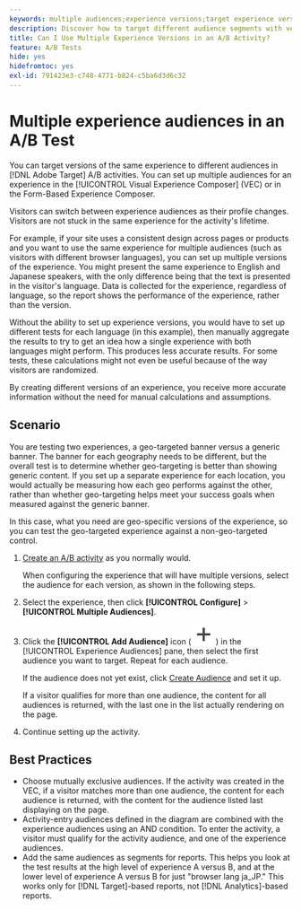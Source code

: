 ```yaml
---
keywords: multiple audiences;experience versions;target experience versions
description: Discover how to target different audience segments with versions of the same experience in A/B activities.
title: Can I Use Multiple Experience Versions in an A/B Activity?
feature: A/B Tests
hide: yes
hidefromtoc: yes
exl-id: 791423e3-c748-4771-b824-c5ba6d3d6c32
---
```

# Multiple experience audiences in an A/B Test

You can target versions of the same experience to different audiences in [!DNL Adobe Target] A/B activities. You can set up multiple audiences for an experience in the [!UICONTROL Visual Experience Composer] (VEC) or in the Form-Based Experience Composer.

Visitors can switch between experience audiences as their profile changes. Visitors are not stuck in the same experience for the activity's lifetime.

For example, if your site uses a consistent design across pages or products and you want to use the same experience for multiple audiences (such as visitors with different browser languages), you can set up multiple versions of the experience. You might present the same experience to English and Japanese speakers, with the only difference being that the text is presented in the visitor's language. Data is collected for the experience, regardless of language, so the report shows the performance of the experience, rather than the version.

Without the ability to set up experience versions, you would have to set up different tests for each language (in this example), then manually aggregate the results to try to get an idea how a single experience with both languages might perform. This produces less accurate results. For some tests, these calculations might not even be useful because of the way visitors are randomized.

By creating different versions of an experience, you receive more accurate information without the need for manual calculations and assumptions.

## Scenario

You are testing two experiences, a geo-targeted banner versus a generic banner. The banner for each geography needs to be different, but the overall test is to determine whether geo-targeting is better than showing generic content. If you set up a separate experience for each location, you would actually be measuring how each geo performs against the other, rather than whether geo-targeting helps meet your success goals when measured against the generic banner.

In this case, what you need are geo-specific versions of the experience, so you can test the geo-targeted experience against a non-geo-targeted control. 

1. [Create an A/B activity](/help/main/c-activities/t-test-ab/t-test-create-ab/test-create-ab.md) as you normally would.

   When configuring the experience that will have multiple versions, select the audience for each version, as shown in the following steps. 
   
1. Select the experience, then click **[!UICONTROL Configure]** > **[!UICONTROL Multiple Audiences]**.

1. Click the **[!UICONTROL Add Audience]** icon ( ![Add icon](/help/main/assets/icons/Add.svg) ) in the [!UICONTROL Experience Audiences] pane, then select the first audience you want to target. Repeat for each audience.

   If the audience does not yet exist, click [Create Audience](/help/main/c-target/c-audiences/create-audience.md#task_E18BD77A9A8F4ED0AC50569F94556558) and set it up.

   If a visitor qualifies for more than one audience, the content for all audiences is returned, with the last one in the list actually rendering on the page.

1. Continue setting up the activity.

## Best Practices

* Choose mutually exclusive audiences. If the activity was created in the VEC, if a visitor matches more than one audience, the content for each audience is returned, with the content for the audience listed last displaying on the page. 
* Activity-entry audiences defined in the diagram are combined with the experience audiences using an AND condition. To enter the activity, a visitor must qualify for the activity audience, and one of the experience audiences. 
* Add the same audiences as segments for reports. This helps you look at the test results at the high level of experience A versus B, and at the lower level of experience A versus B for just "browser lang ja_JP." This works only for [!DNL Target]-based reports, not [!DNL Analytics]-based reports.
